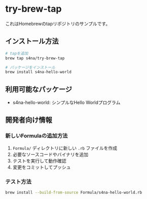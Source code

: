 # try-brew-tap

これはHomebrewのtapリポジトリのサンプルです。

## インストール方法

```bash
# tapを追加
brew tap s4na/try-brew-tap

# パッケージをインストール
brew install s4na-hello-world
```

## 利用可能なパッケージ

- s4na-hello-world: シンプルなHello Worldプログラム

## 開発者向け情報

### 新しいFormulaの追加方法

1. `Formula/` ディレクトリに新しい `.rb` ファイルを作成
2. 必要なソースコードやバイナリを追加
3. テストを実行して動作確認
4. 変更をコミットしてプッシュ

### テスト方法

```bash
brew install --build-from-source Formula/s4na-hello-world.rb
```
